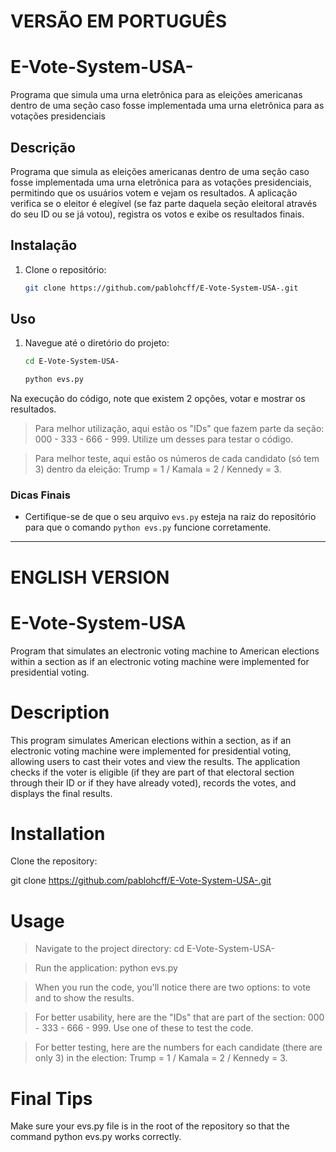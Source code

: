 # VERSÃO EM PORTUGUÊS 

# E-Vote-System-USA-
Programa que simula uma urna eletrônica para as eleições americanas dentro de uma seção caso fosse implementada uma urna eletrônica para as votações presidenciais

## Descrição
Programa que simula as eleições americanas dentro de uma seção caso fosse implementada uma urna eletrônica para as votações presidenciais, permitindo que os usuários votem e vejam os resultados. A aplicação verifica se o eleitor é elegível (se faz parte daquela seção eleitoral através do seu ID ou se já votou), registra os votos e exibe os resultados finais.

## Instalação
1. Clone o repositório:
   ```bash
   git clone https://github.com/pablohcff/E-Vote-System-USA-.git

## Uso
1. Navegue até o diretório do projeto:
   ```bash
   cd E-Vote-System-USA-

   python evs.py

Na execução do código, note que existem 2 opções, votar e mostrar os resultados. 

> Para melhor utilização, aqui estão os "IDs" que fazem parte da seção: 000 - 333 - 666 - 999.
 > Utilize um desses para testar o código.

> Para melhor teste, aqui estão os números de cada candidato (só tem 3) dentro da eleição: Trump = 1 / Kamala = 2 / Kennedy = 3.

### Dicas Finais
- Certifique-se de que o seu arquivo `evs.py` esteja na raiz do repositório para que o comando `python evs.py` funcione corretamente.

------------------------------------------------------------------------------

# ENGLISH VERSION

# E-Vote-System-USA
Program that simulates an electronic voting machine to American elections within a section as if an electronic voting machine were implemented for presidential voting.

# Description
This program simulates American elections within a section, as if an electronic voting machine were implemented for presidential voting, allowing users to cast their votes and view the results. The application checks if the voter is eligible (if they are part of that electoral section through their ID or if they have already voted), records the votes, and displays the final results.

# Installation
Clone the repository:

git clone https://github.com/pablohcff/E-Vote-System-USA-.git

# Usage

> Navigate to the project directory:
   > cd E-Vote-System-USA-


> Run the application:
   > python evs.py


> When you run the code, you'll notice there are two options: to vote and to show the results.

> For better usability, here are the "IDs" that are part of the section: 000 - 333 - 666 - 999. Use one of these to test the code.

> For better testing, here are the numbers for each candidate (there are only 3) in the election: Trump = 1 / Kamala = 2 / Kennedy = 3.

# Final Tips

Make sure your evs.py file is in the root of the repository so that the command python evs.py works correctly.



